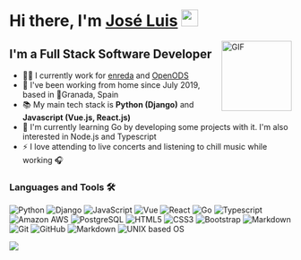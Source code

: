 
<!--
**jlram/jlram** is a ✨ _special_ ✨ repository because its `README.md` (this file) appears on your GitHub profile. -->

# Hi there, I'm [José Luis][website] <img width="30px" src="https://media.tenor.com/images/3b388fe03da271d2674faf85eb7c3fcd/tenor.gif" />

<img align="right" alt="GIF" height="125px" src="https://media.giphy.com/media/du3J3cXyzhj75IOgvA/giphy.gif" />

## I'm a Full Stack Software Developer

- 👨‍💻 I currently work for [enreda](https://enreda.coop/) and [OpenODS](http://openods.es/)
- 🏡 I've been working from home since July 2019, based in 📍Granada, Spain
- 📚 My main tech stack is **Python (Django)** and **Javascript (Vue.js, React.js)**
- 💪 I'm currently learning Go by developing some projects with it. I'm also interested in Node.js and Typescript
- ⚡ I love attending to live concerts and listening to chill music while working 🎧

### Languages and Tools 🛠 

![Python](http://img.shields.io/badge/-Python-3776AB?style=flat-square&logo=python&logoColor=ffffff)
![Django](https://img.shields.io/badge/-Django-%231572B6?style=flat-square&logo=django&logoColor=white&color=092e20)
![JavaScript](https://img.shields.io/badge/-JavaScript-%23F7DF1C?style=flat-square&logo=javascript&logoColor=000000&color=%23F7DF1C)
![Vue](https://img.shields.io/badge/-Vue-%231572B6?style=flat-square&logo=vue.js&logoColor=white&color=41B883)
![React](https://img.shields.io/badge/-React-61DAFB?style=flat-square&logo=react&logoColor=ffffff)
![Go](https://img.shields.io/badge/-Go-61DAFB?style=flat-square&logo=go&logoColor=ffffff&color=29BEB0)
![Typescript](https://img.shields.io/badge/-Typescript-61DAFB?style=flat-square&logo=typescript&logoColor=ffffff&color=007acc)
![Amazon AWS](https://img.shields.io/badge/-Amazon%20AWS-61DAFB?style=flat-square&logo=amazon-aws&logoColor=ffffff&color=black)
![PostgreSQL](https://img.shields.io/badge/-PostgreSQL-61DAFB?style=flat-square&logo=postgresql&logoColor=ffffff&color=0064a5)
![HTML5](https://img.shields.io/badge/-HTML5-%23E44D27?style=flat-square&logo=html5&logoColor=ffffff)
![CSS3](https://img.shields.io/badge/-CSS3-%231572B6?style=flat-square&logo=css3)
![Bootstrap](https://img.shields.io/badge/-Bootstrap-563D7C?style=flat-square&logo=Bootstrap)
![Markdown](https://img.shields.io/badge/-Markdown-000000?style=flat-square&logo=markdown)
![Git](https://img.shields.io/badge/-Git-%23F05032?style=flat-square&logo=git&logoColor=%23ffffff)
![GitHub](https://img.shields.io/badge/-GitHub-181717?style=flat-square&logo=github)
![Markdown](https://img.shields.io/badge/-Markdown-000000?style=flat-square&logo=markdown)
![UNIX based OS](https://img.shields.io/badge/-UNIX%20based%20OS-61DAFB?style=flat-square&logo=gnu-bash&logoColor=ffffff&color=E95420)

  <img align="center" src="https://github-readme-stats.vercel.app/api?username=jlram&show_icons=true&hide_border=true" />



[website]: https://www.linkedin.com/in/jos%C3%A9-luis-ramos-34975b152/


